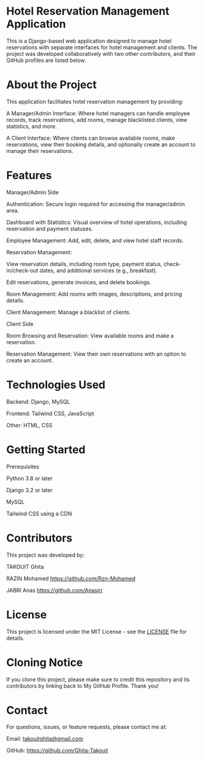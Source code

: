 ﻿# Hotel Reservation Management Application
This is a Django-based web application designed to manage hotel reservations with separate interfaces for hotel management and clients. The project was developed collaboratively with two other contributors, and their GitHub profiles are listed below.

# About the Project
This application facilitates hotel reservation management by providing:

A Manager/Admin Interface: Where hotel managers can handle employee records, track reservations, add rooms, manage blacklisted clients, view statistics, and more.

A Client Interface: Where clients can browse available rooms, make reservations, view their booking details, and optionally create an account to manage their reservations.

# Features
Manager/Admin Side

Authentication: Secure login required for accessing the manager/admin area.

Dashboard with Statistics: Visual overview of hotel operations, including reservation and payment statuses.

Employee Management: Add, edit, delete, and view hotel staff records.

Reservation Management:

View reservation details, including room type, payment status, check-in/check-out dates, and additional services (e.g., breakfast).

Edit reservations, generate invoices, and delete bookings.

Room Management: Add rooms with images, descriptions, and pricing details.

Client Management: Manage a blacklist of clients.

Client Side

Room Browsing and Reservation: View available rooms and make a reservation.

Reservation Management: View their own reservations with an option to create an account.

# Technologies Used
Backend: Django, MySQL

Frontend: Tailwind CSS, JavaScript

Other: HTML, CSS

# Getting Started
Prerequisites

Python 3.8 or later

Django 3.2 or later

MySQL

Tailwind CSS  using a CDN


# Contributors
This project was developed by:

TAKOUIT Ghita

RAZIN Mohamed  https://github.com/Rzn-Mohamed

JABRI Anas https://github.com/Anasjrr

# License
This project is licensed under the MIT License - see the [LICENSE](LICENSE) file for details.

# Cloning Notice
If you clone this project, please make sure to credit this repository and its contributors by linking back to My GitHub Profile. Thank you!

# Contact
For questions, issues, or feature requests, please contact me at:

Email: takouitghita@gmail.com

GitHub: https://github.com/Ghita-Takouit
